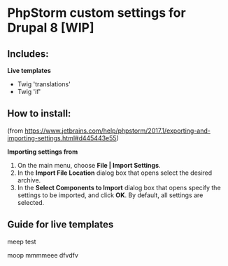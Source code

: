 # PhpStorm custom settings for Drupal 8 [WIP]
## Includes:

**Live templates**
  - Twig 'translations'
  - Twig 'if'



## How to install:
(from https://www.jetbrains.com/help/phpstorm/2017.1/exporting-and-importing-settings.html#d445443e55)

**Importing settings from**

1. On the main menu, choose **File | Import Settings**.
2. In the **Import File Location** dialog box that opens select the desired archive.
3. In the **Select Components to Import** dialog box that opens specify the settings to be imported, and click **OK**. By default, all settings are selected.

## Guide for live templates

meep test

moop
mmmmeee
dfvdfv

